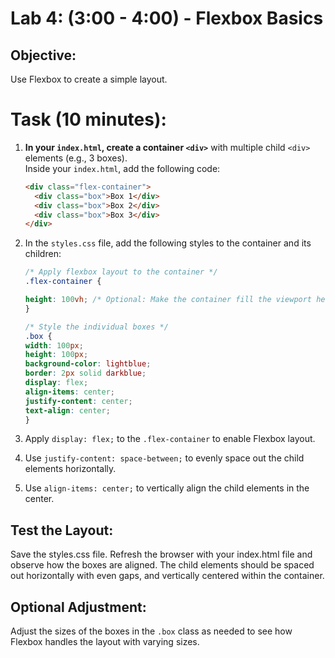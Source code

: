 #  Lab 4: (3:00 - 4:00) - Flexbox Basics

## Objective:
Use Flexbox to create a simple layout.


# Task (10 minutes):

1. **In your `index.html`, create a container `<div>`** with multiple child `<div>` elements (e.g., 3 boxes).  
   Inside your `index.html`, add the following code:

   ```html
   <div class="flex-container">
     <div class="box">Box 1</div>
     <div class="box">Box 2</div>
     <div class="box">Box 3</div>
   </div>


2. In the `styles.css` file, add the following styles to the container and its children:

    ```css
    /* Apply flexbox layout to the container */
    .flex-container {
   
    height: 100vh; /* Optional: Make the container fill the viewport height */
    }

    /* Style the individual boxes */
    .box {
    width: 100px;
    height: 100px;
    background-color: lightblue;
    border: 2px solid darkblue;
    display: flex;
    align-items: center;
    justify-content: center;
    text-align: center;
    }
    ```
3. Apply `display: flex;` to the `.flex-container` to enable Flexbox layout.
4. Use `justify-content: space-between;` to evenly space out the child elements horizontally.
5. Use `align-items: center;` to vertically align the child elements in the center.


## Test the Layout:

Save the styles.css file.
Refresh the browser with your index.html file and observe how the boxes are aligned. The child elements should be spaced out horizontally with even gaps, and vertically centered within the container.


## Optional Adjustment:

Adjust the sizes of the boxes in the `.box` class as needed to see how Flexbox handles the layout with varying sizes.
